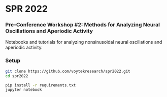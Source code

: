 # SPR 2022
### Pre-Conference Workshop #2: Methods for Analyzing Neural Oscillations and Aperiodic Activity ###

Notebooks and tutorials for analyzing nonsinusoidal neural oscillations and aperiodic activity.

### Setup

```bash
git clone https://github.com/voytekresearch/spr2022.git
cd spr2022

pip install -r requirements.txt
jupyter notebook
```